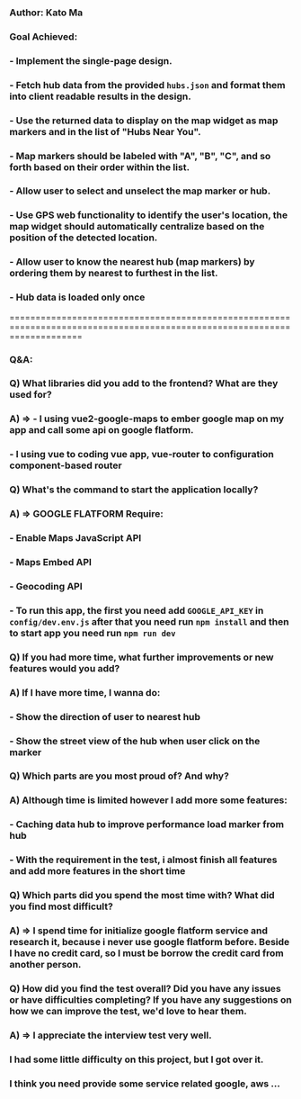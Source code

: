 ### Author: Kato Ma 

### Goal Achieved: 
###     -  Implement the single-page design.
###     -  Fetch hub data from the provided `hubs.json` and format them into client readable results in the design.
###     -  Use the returned data to display on the map widget as map markers and in the list of "Hubs Near You".
###     -  Map markers should be labeled with "A", "B", "C", and so forth based on their order within the list.
###     -  Allow user to select and unselect the map marker or hub.
###     -  Use GPS web functionality to identify the user's location, the map widget should automatically centralize based on the position of the detected location.
###     -  Allow user to know the nearest hub (map markers) by ordering them by nearest to furthest in the list.
###     -  Hub data is loaded only once

==========================================================================================================================

### Q&A: 

### Q) What libraries did you add to the frontend? What are they used for?
### A) =>  - I using vue2-google-maps to ember google map on my app and call some api on google flatform.
###         - I using vue to coding vue app, vue-router to configuration component-based router

### Q) What's the command to start the application locally?
### A) =>  GOOGLE FLATFORM Require:
###     - Enable Maps JavaScript API
###     - Maps Embed API
###     - Geocoding API
###     - To run this app, the first you need add `GOOGLE_API_KEY` in `config/dev.env.js` after that you need run `npm install` and then to start app you need run `npm run dev`

### Q) If you had more time, what further improvements or new features would you add?
### A) If I have more time, I wanna do:
###     - Show the direction of user to nearest hub
###     - Show the street view of the hub when user click on the marker

### Q) Which parts are you most proud of? And why?
### A) Although time is limited however I add more some features: 
###     - Caching data hub to improve performance load marker from hub
###     - With the requirement in the test, i almost finish all features and add more features in the short time
    

### Q) Which parts did you spend the most time with? What did you find most difficult?
### A) =>  I spend time for initialize google flatform service and research it, because i never use google flatform before. Beside I have no credit card, so I must be borrow the credit card from another person.

### Q) How did you find the test overall? Did you have any issues or have difficulties completing? If you have any suggestions on how we can improve the test, we'd love to hear them.
### A) =>  I appreciate the interview test very well.
###        I had some little difficulty on this project, but I got over it. 
###        I think you need provide some service related google, aws ...
           